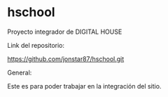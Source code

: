 # hschool
Proyecto integrador de DIGITAL HOUSE

Link del repositorio: 

https://github.com/jonstar87/hschool.git


General: 

Este es para poder trabajar en la integración del sitio.